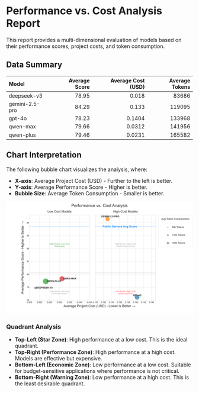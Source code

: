 # Performance vs. Cost Analysis Report

This report provides a multi-dimensional evaluation of models based on their performance scores, project costs, and token consumption.

## Data Summary

| Model          |   Average Score |   Average Cost (USD) |   Average Tokens |
|:---------------|----------------:|---------------------:|-----------------:|
| deepseek-v3    |           78.95 |               0.018  |            83686 |
| gemini-2.5-pro |           84.29 |               0.133  |           119095 |
| gpt-4o         |           78.23 |               0.1404 |           133968 |
| qwen-max       |           79.66 |               0.0312 |           141956 |
| qwen-plus      |           79.46 |               0.0231 |           165582 |

## Chart Interpretation

The following bubble chart visualizes the analysis, where:
- **X-axis**: Average Project Cost (USD) - Further to the left is better.
- **Y-axis**: Average Performance Score - Higher is better.
- **Bubble Size**: Average Token Consumption - Smaller is better.

![Performance vs. Cost Analysis](performance_cost_analysis.png)

### Quadrant Analysis

- **Top-Left (Star Zone)**: High performance at a low cost. This is the ideal quadrant.
- **Top-Right (Performance Zone)**: High performance at a high cost. Models are effective but expensive.
- **Bottom-Left (Economic Zone)**: Low performance at a low cost. Suitable for budget-sensitive applications where performance is not critical.
- **Bottom-Right (Warning Zone)**: Low performance at a high cost. This is the least desirable quadrant.
